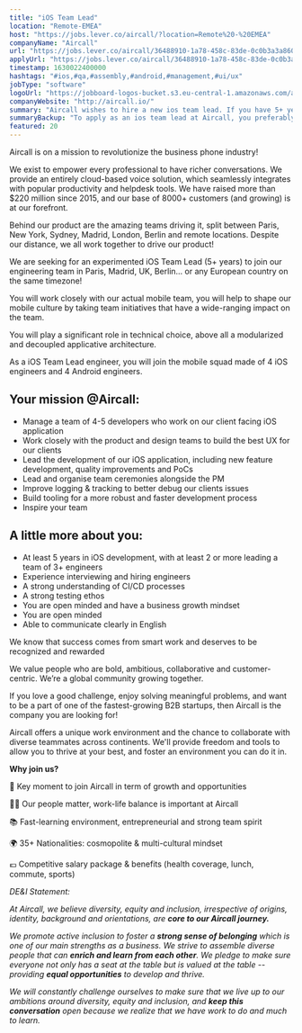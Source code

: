 ```yaml
---
title: "iOS Team Lead"
location: "Remote-EMEA"
host: "https://jobs.lever.co/aircall/?location=Remote%20-%20EMEA"
companyName: "Aircall"
url: "https://jobs.lever.co/aircall/36488910-1a78-458c-83de-0c0b3a3a8608"
applyUrl: "https://jobs.lever.co/aircall/36488910-1a78-458c-83de-0c0b3a3a8608/apply"
timestamp: 1630022400000
hashtags: "#ios,#qa,#assembly,#android,#management,#ui/ux"
jobType: "software"
logoUrl: "https://jobboard-logos-bucket.s3.eu-central-1.amazonaws.com/aircall"
companyWebsite: "http://aircall.io/"
summary: "Aircall wishes to hire a new ios team lead. If you have 5+ years) to join our engineering team in Paris, Madrid, UK, Berlin, consider applying."
summaryBackup: "To apply as an ios team lead at Aircall, you preferably need to have some #ios, #qa, #assembly."
featured: 20
---
```


Aircall is on a mission to revolutionize the business phone industry!

We exist to empower every professional to have richer conversations. We provide an entirely cloud-based voice solution, which seamlessly integrates with popular productivity and helpdesk tools. We have raised more than $220 million since 2015, and our base of 8000+ customers (and growing) is at our forefront.

Behind our product are the amazing teams driving it, split between Paris, New York, Sydney, Madrid, London, Berlin and remote locations. Despite our distance, we all work together to drive our product!

We are seeking for an experimented iOS Team Lead (5+ years) to join our engineering team in Paris, Madrid, UK, Berlin... or any European country on the same timezone!

You will work closely with our actual mobile team, you will help to shape our mobile culture by taking team initiatives that have a wide-ranging impact on the team.

You will play a significant role in technical choice, above all a modularized and decoupled applicative architecture.

As a iOS Team Lead engineer, you will join the mobile squad made of 4 iOS engineers and 4 Android engineers.

## Your mission @Aircall:

*   Manage a team of 4-5 developers who work on our client facing iOS application
*   Work closely with the product and design teams to build the best UX for our clients
*   Lead the development of our iOS application, including new feature development, quality improvements and PoCs
*   Lead and organise team ceremonies alongside the PM
*   Improve logging & tracking to better debug our clients issues
*   Build tooling for a more robust and faster development process
*   Inspire your team

## A little more about you:

*   At least 5 years in iOS development, with at least 2 or more leading a team of 3+ engineers
*   Experience interviewing and hiring engineers
*   A strong understanding of CI/CD processes
*   A strong testing ethos
*   You are open minded and have a business growth mindset
*   You are open minded
*   Able to communicate clearly in English

We know that success comes from smart work and deserves to be recognized and rewarded

We value people who are bold, ambitious, collaborative and customer-centric. We’re a global community growing together.

If you love a good challenge, enjoy solving meaningful problems, and want to be a part of one of the fastest-growing B2B startups, then Aircall is the company you are looking for!

Aircall offers a unique work environment and the chance to collaborate with diverse teammates across continents. We'll provide freedom and tools to allow you to thrive at your best, and foster an environment you can do it in.

**Why join us?**

🚀 Key moment to join Aircall in term of growth and opportunities

💆‍♀️ Our people matter, work-life balance is important at Aircall

📚 Fast-learning environment, entrepreneurial and strong team spirit

🌍 35+ Nationalities: cosmopolite & multi-cultural mindset

💶 Competitive salary package & benefits (health coverage, lunch, commute, sports)

_DE&I Statement:_ 

_At Aircall, we believe diversity, equity and inclusion, irrespective of origins, identity, background and orientations, are **core to our Aircall journey.**_ 

_We promote active inclusion to foster a **strong sense of belonging** which is one of our main strengths as a business. We strive to assemble diverse people that can **enrich and learn from each other**. We pledge to make sure everyone not only has a seat at the table but is valued at the table -- providing **equal opportunities** to develop and thrive._

_We will constantly challenge ourselves to make sure that we live up to our ambitions around diversity, equity and inclusion, and **keep this conversation** open because we realize that we have work to do and much to learn._
